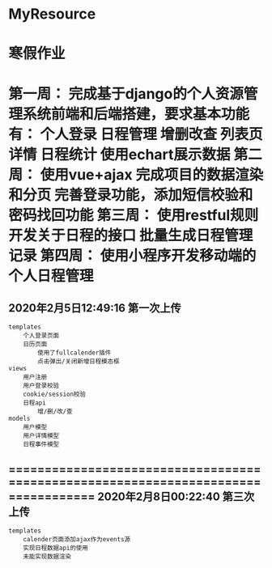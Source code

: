 # MyResource
寒假作业
==================================================================================
第一周：
	完成基于django的个人资源管理系统前端和后端搭建，要求基本功能有：
	个人登录
	日程管理
	增删改查
	列表页
	详情
	日程统计
	使用echart展示数据
第二周：
	使用vue+ajax 完成项目的数据渲染和分页
	完善登录功能，添加短信校验和密码找回功能
第三周：
	使用restful规则开发关于日程的接口
	批量生成日程管理记录
第四周：
	使用小程序开发移动端的个人日程管理
==================================================================================
2020年2月5日12:49:16 第一次上传 
----------------------------------------------------------------------------------
	templates
		个人登录页面
		日历页面
			使用了fullcalender插件
			点击弹出/关闭新增日程模态框
	views
		用户注册
		用户登录校验
		cookie/session校验
		日程api
			增/删/改/查
	models
		用户模型
		用户详情模型
		日程事件模型
==================================================================================
2020年2月8日00:22:40 第三次上传
----------------------------------------------------------------------------------
	templates
		calender页面添加ajax作为events源
		实现日程数据api的使用
		未能实现数据渲染